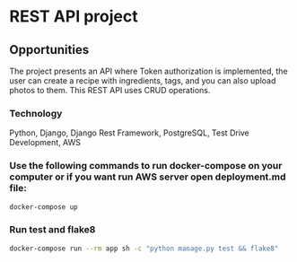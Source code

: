 # REST API project


## Opportunities 

The project presents an API where Token authorization is implemented, the user can create a recipe with ingredients, tags, and you can also upload photos to them. This REST API uses CRUD operations.

### Technology

Python, Django, Django Rest Framework, PostgreSQL, Test Drive Development, AWS

### Use the following commands to run docker-compose on your computer or if you want run AWS server open deployment.md file:

```sh
docker-compose up
```

### Run test and flake8
```sh
docker-compose run --rm app sh -c "python manage.py test && flake8"
```